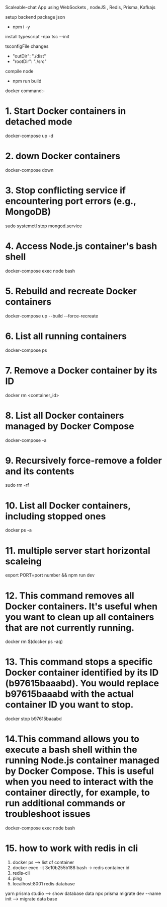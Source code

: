 Scaleable-chat App using WebSockets , nodeJS , Redis, Prisma, Kafkajs

setup backend package json

- npm i -y

install typescript
-npx tsc --init

tsconfigFile changes

- "outDir": "./dist"
- "rootDir": "./src"

compile node

- npm run build

docker command:-

# 1. Start Docker containers in detached mode

docker-compose up -d

# 2. down Docker containers

docker-compose down

# 3. Stop conflicting service if encountering port errors (e.g., MongoDB)

sudo systemctl stop mongod.service

# 4. Access Node.js container's bash shell

docker-compose exec node bash

# 5. Rebuild and recreate Docker containers

docker-compose up --build --force-recreate

# 6. List all running containers

docker-compose ps

# 7. Remove a Docker container by its ID

docker rm <container_id>

# 8. List all Docker containers managed by Docker Compose

docker-compose -a

# 9. Recursively force-remove a folder and its contents

sudo rm -rf <foldername>

# 10. List all Docker containers, including stopped ones

docker ps -a

# 11. multiple server start horizontal scaleing

export PORT=port number && npm run dev

# 12. This command removes all Docker containers. It's useful when you want to clean up all containers that are not currently running.

docker rm $(docker ps -aq)

# 13. This command stops a specific Docker container identified by its ID (b97615baaabd). You would replace b97615baaabd with the actual container ID you want to stop.

docker stop b97615baaabd

# 14.This command allows you to execute a bash shell within the running Node.js container managed by Docker Compose. This is useful when you need to interact with the container directly, for example, to run additional commands or troubleshoot issues

docker-compose exec node bash

# 15. how to work with redis in cli

1. docker ps --> list of container
2. docker exec -it 3e10b255b188 bash -> redis container id
3. redis-cli
4. ping
5. localhost:8001 redis database

yarn prisma studio --> show database data
npx prisma migrate dev --name init --> migrate data base
